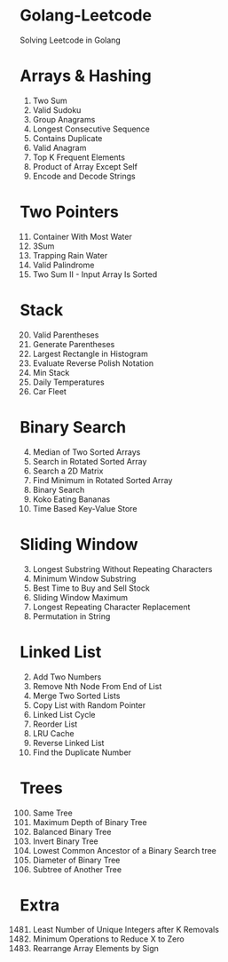 # Golang-Leetcode
Solving Leetcode in Golang


# Arrays & Hashing
1. Two Sum
36. Valid Sudoku
49. Group Anagrams
128. Longest Consecutive Sequence
217. Contains Duplicate
242. Valid Anagram
347. Top K Frequent Elements
238. Product of Array Except Self
271. Encode and Decode Strings     


# Two Pointers
11. Container With Most Water
15. 3Sum
42. Trapping Rain Water
125. Valid Palindrome
167. Two Sum II - Input Array Is Sorted
     

# Stack
20. Valid Parentheses
22. Generate Parentheses
84. Largest Rectangle in Histogram
150. Evaluate Reverse Polish Notation
155. Min Stack
739. Daily Temperatures
853. Car Fleet

     
# Binary Search
4. Median of Two Sorted Arrays
33. Search in Rotated Sorted Array
74. Search a 2D Matrix
153. Find Minimum in Rotated Sorted Array
704. Binary Search
875. Koko Eating Bananas
981. Time Based Key-Value Store


# Sliding Window
3. Longest Substring Without Repeating Characters
76. Minimum Window Substring
121. Best Time to Buy and Sell Stock
239. Sliding Window Maximum
424. Longest Repeating Character Replacement
567. Permutation in String


# Linked List
2. Add Two Numbers
19. Remove Nth Node From End of List
21. Merge Two Sorted Lists
138. Copy List with Random Pointer
141. Linked List Cycle
143. Reorder List
146. LRU Cache
206. Reverse Linked List
287. Find the Duplicate Number


# Trees
100. Same Tree
104. Maximum Depth of Binary Tree
110. Balanced Binary Tree
226. Invert Binary Tree
235. Lowest Common Ancestor of a Binary Search tree
543. Diameter of Binary Tree
572. Subtree of Another Tree


# Extra
1481. Least Number of Unique Integers after K Removals
1658. Minimum Operations to Reduce X to Zero
2149. Rearrange Array Elements by Sign
